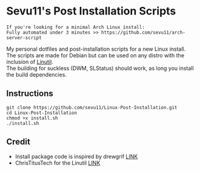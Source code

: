 # Sevu11's Post Installation Scripts

```
If you're looking for a minimal Arch Linux install:
Fully automated under 3 minutes >> https://github.com/sevu11/arch-server-script
```

My personal dotfiles and post-installation scripts for a new Linux install.
<br/>
The scripts are made for Debian but can be used on any distro with the inclusion of [Linutil](https://github.com/ChrisTitusTech/linutil). 
<br/>
The building for suckless (DWM, SLStatus) should work, as long you install the build dependencies.

## Instructions
```
git clone https://github.com/sevu11/Linux-Post-Installation.git
cd Linux-Post-Installation
chmod +x install.sh
./install.sh
```

## Credit
* Install package code is inspired by drewgrif [LINK](https://github.com/drewgrif)
* ChrisTitusTech for the Linutil [LINK](https://github.com/ChrisTitusTech)